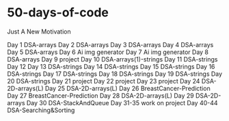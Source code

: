 # 50-days-of-code

Just A New Motivation

Day 1 DSA-arrays
Day 2 DSA-arrays
Day 3 DSA-arrays
Day 4 DSA-arrays
Day 5 DSA-arrays
Day 6 Ai img generator
Day 7 Ai img generator
Day 8 DSA-arrays
Day 9 project
Day 10 DSA-arrays(1)-strings
Day 11 DSA-strings
Day 12
Day 13 DSA-strings
Day 14 DSA-strings
Day 15 DSA-strings
Day 16 DSA-strings
Day 17 DSA-strings
Day 18 DSA-strings
Day 19 DSA-strings
Day 20 DSA-strings
Day 21 project
Day 22 project
Day 23 project
Day 24 DSA-2D-arrays(L)
Day 25 DSA-2D-arrays(L)
Day 26 BreastCancer-Prediction
Day 27 BreastCancer-Prediction
Day 28 DSA-2D-arrays(L)
Day 29 DSA-2D-arrays
Day 30 DSA-StackAndQueue
Day 31-35 work on project
Day 40-44 DSA-Searching&Sorting

